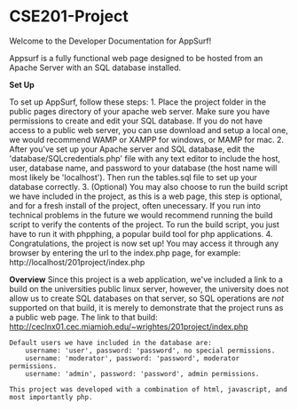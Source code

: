 # CSE201-Project

Welcome to the Developer Documentation for AppSurf!

Appsurf is a fully functional web page designed to be hosted from an Apache Server 
with an SQL database installed.

**Set Up**

To set up AppSurf, follow these steps:
	1. Place the project folder in the public pages directory of your apache web server. Make sure you have permissions to create and edit your SQL database.
		If you do not have access to a public web server, you can use download and setup a local one, we would recommend WAMP or XAMPP for windows, or MAMP for mac. 
	2. After you've set up your Apache server and SQL database, edit the 'database/SQLcredentials.php' file with any text editor to include the host, user, database name, and password
		to your database (the host name will most likely be 'localhost'). Then run the tables.sql file to set up your database correctly.
	3. (Optional) You may also choose to run the build script we have included in the project, as this is a web page, this step is optional, and for a fresh install of the project, often unecessary.
		If you run into technical problems in the future we would recommend running the build script to verify the contents of the project. To run the build script, you just have to run it with
		phpphing, a popular build tool for php applications.
	4. Congratulations, the project is now set up! You may access it through any browser by entering the url to the index.php page, 
		for example: http://localhost/201project/index.php 
		
**Overview**
	Since this project is a web application, we've included a link to a build on the universities public linux server, however, the university does not allow us to create SQL databases on that server, 
	so SQL operations are *not* supported on that build, it is merely to demonstrate that the project runs as a public web page.
		The link to that build:  http://ceclnx01.cec.miamioh.edu/~wrightes/201project/index.php 
		
	Default users we have included in the database are:
		username: 'user', password: 'password', no special permissions.
		username: 'moderator', password: 'password', moderator permissions.
		username: 'admin', password: 'password', admin permissions.
		
	This project was developed with a combination of html, javascript, and most importantly php. 